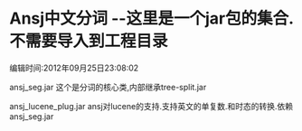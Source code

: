 Ansj中文分词 --这里是一个jar包的集合.不需要导入到工程目录
==================
  编辑时间:2012年09月25日23:08:02</br>
  
  ansj_seg.jar 这个是分词的核心类,内部继承tree-split.jar</br>
  
  ansj_lucene_plug.jar ansj对lucene的支持.支持英文的单复数.和时态的转换.依赖ansj_seg.jar</br>



